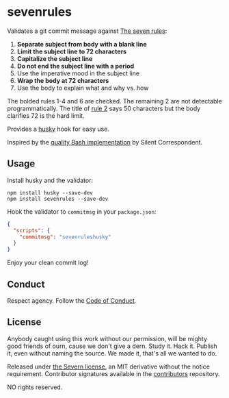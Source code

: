 # sevenrules

Validates a git commit message against [The seven rules](https://chris.beams.io/posts/git-commit/#seven-rules):

1. **Separate subject from body with a blank line**
1. **Limit the subject line to 72 characters**
1. **Capitalize the subject line**
1. **Do not end the subject line with a period**
1. Use the imperative mood in the subject line
1. **Wrap the body at 72 characters**
1. Use the body to explain what and why vs. how

The bolded rules 1-4 and 6 are checked. The remaining 2 are not detectable programmatically. The title of [rule 2](https://chris.beams.io/posts/git-commit/#limit-50) says 50 characters but the body clarifies 72 is the hard limit.

Provides a [husky](https://github.com/typicode/husky) hook for easy use.

Inspired by the [quality Bash implementation](https://gitlab.com/silent.correspondent/commit-msg/blob/master/commit-msg.sh) by Silent Correspondent.

## Usage

Install husky and the validator:

```Shell
npm install husky --save-dev
npm install sevenrules --save-dev
```

Hook the validator to `commitmsg` in your `package.json`:

```JSON
{
  "scripts": {
    "commitmsg": "sevenruleshusky"
  }
}
```

Enjoy your clean commit log!

## Conduct

Respect agency. Follow the [Code of Conduct](CODE_OF_CONDUCT.md).

## License

Anybody caught using this work without our permission, will be mighty good friends of ourn, cause we don't give a dern. Study it. Hack it. Publish it, even without naming the source. We made it, that's all we wanted to do.

Released under [the Severn license](LICENSE), an MIT derivative without the notice requirement. Contributor signatures available in the [contributors](https://github.com/severndb/contributors) repository.

NO rights reserved.